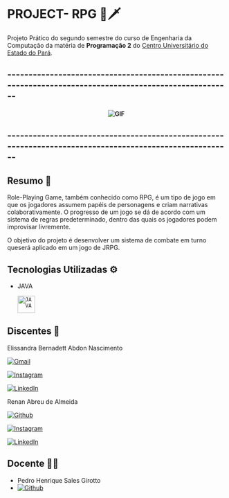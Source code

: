 # PROJECT- RPG 🔮🗡

Projeto Prático do segundo semestre do curso de Engenharia da Computação da matéria de **Programação 2** do [Centro Universitário do Estado do Pará](https://www.cesupa.br/).



## --------------------------------------------------------------------------------------------------------

<h4 align="center">

![GIF](https://i.gifer.com/origin/6a/6aeb60530c03312868ad338b80404870.gif)
  
## --------------------------------------------------------------------------------------------------------


## Resumo :open_book:

Role-Playing Game, também conhecido como RPG, é um tipo de jogo em que os jogadores assumem papéis de personagens e criam narrativas colaborativamente. O progresso de um jogo se dá de acordo com um sistema de regras predeterminado, dentro das quais os jogadores podem improvisar livremente.

O objetivo do projeto é desenvolver um sistema de combate em turno queserá aplicado em um jogo de JRPG.

## Tecnologias Utilizadas :gear:
- JAVA

  <code><img   width="40px" src="https://cdn.jsdelivr.net/gh/devicons/devicon/icons/java/java-original.svg" title = "JAVA"/></code>

## Discentes :pushpin:

Elissandra Bernadett Abdon Nascimento

   [![Gmail](https://img.shields.io/badge/Gmail-D14836?style=for-the-badge&logo=gmail&logoColor=white)](mailto:)
   
   [![Instagram](https://img.shields.io/badge/Instagram-E4405F?style=for-the-badge&logo=instagram&logoColor=white)](https://www.instagram.com/elissandra.__/)

   [![LinkedIn](https://img.shields.io/badge/LinkedIn-0077B5?style=for-the-badge&logo=linkedin&logoColor=white)](https://www.linkedin.com/in/elissandra-nascimento-32b578268/)



Renan Abreu de Almeida

   [![Github](https://img.shields.io/badge/GitHub-100000?style=for-the-badge&logo=github&logoColor=white)](https://github.com/RenanAbreu09)
   
   [![Instagram](https://img.shields.io/badge/Instagram-E4405F?style=for-the-badge&logo=instagram&logoColor=white)](https://www.instagram.com/renan_abr/)

   [![LinkedIn](https://img.shields.io/badge/LinkedIn-0077B5?style=for-the-badge&logo=linkedin&logoColor=white)](https://www.linkedin.com/in/renan-abreu-de-almeida-1b9b38290/)
  
## Docente :man_teacher: 

- Pedro Henrique Sales Girotto
- [![Github](https://img.shields.io/badge/GitHub-100000?style=for-the-badge&logo=github&logoColor=white)](https://github.com/PedroGirotto)
